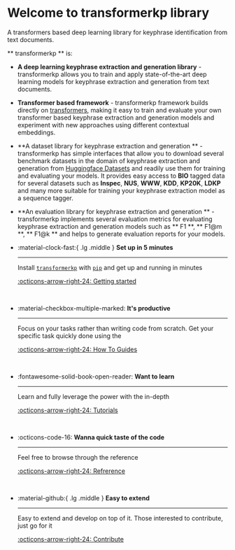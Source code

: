 # Welcome to transformerkp library

A transformers based deep learning library for keyphrase identification from text documents.

** transformerkp ** is:

* **A deep learning keyphrase extraction and generation library** - transformerkp allows you to train and apply state-of-the-art 
  deep learning models for keyphrase extraction and generation from text documents.

* **Transformer based framework** - transformerkp framework builds directly on [transformers](https://github.com/huggingface/transformers), 
  making it easy to train and evaluate your own transformer based keyphrase extraction and generation models and experiment with 
  new approaches using different contextual embeddings.

* **A dataset library for keyphrase extraction and generation ** - transformerkp has simple interfaces that allow you 
  to download several benchmark datasets in the domain of keyphrase extraction and generation from 
  [Huggingface Datasets](https://huggingface.co/docs/datasets/index) and readily use them for training and evaluating
  your models. It provides easy access to **BIO** tagged data for several datasets such as **Inspec**, **NUS**, 
  **WWW**, **KDD**, **KP20K**, **LDKP** and many more suitable for training your keyphrase extraction model as a sequence tagger.

* **An evaluation library for keyphrase extraction and generation ** - transformerkp implements several evaluation metrics 
  for evaluating keyphrase extraction and generation models such as ** F1 **, ** F1@m **, ** F1@k ** and helps to generate evaluation 
  reports for your models.


<div class="grid cards" markdown>

-   :material-clock-fast:{ .lg .middle } __Set up in 5 minutes__

    ---

    Install [`transformerkp`](#) with [`pip`](#) and get up
    and running in minutes

    [:octicons-arrow-right-24: Getting started](getting-started.md)

    <br>

-   :material-checkbox-multiple-marked: __It's productive__

    ---

    Focus on your tasks rather than writing code from scratch. Get your specific task quickly done using the

    [:octicons-arrow-right-24: How To Guides](how-to-guides/keyphrase-data.md)

    <br>

-   :fontawesome-solid-book-open-reader: __Want to learn__

    ---

    Learn and fully leverage the power with the in-depth 

    [:octicons-arrow-right-24: Tutorials](tutorials/identifying-keyphrases-from-text.md)

    <br>

-   :octicons-code-16: __Wanna quick taste of the code__

    ---

    Feel free to browse through the reference

    [:octicons-arrow-right-24: Refrerence](reference/data/dataset_loaders.md)
    
    <br>
    
-   :material-github:{ .lg .middle } __Easy to extend__

    ---

    Easy to extend and develop on top of it. Those interested to contribute, just go for it

    [:octicons-arrow-right-24: Contribute](https://github.com/Deep-Learning-for-Keyphrase/transformerkp)


</div>


